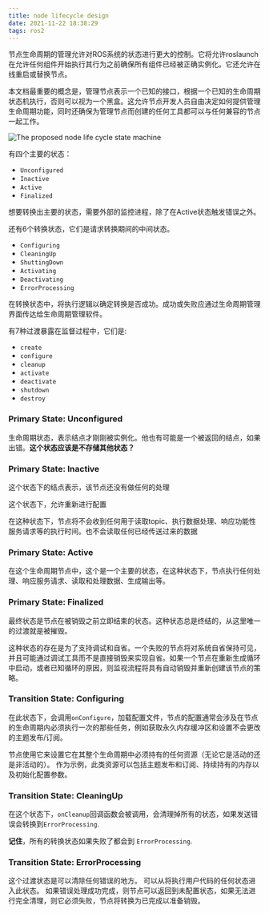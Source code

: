 ```yaml
---
title: node lifecycle design
date: 2021-11-22 18:38:29
tags: ros2
---
```


节点生命周期的管理允许对ROS系统的状态进行更大的控制。它将允许roslaunch在允许任何组件开始执行其行为之前确保所有组件已经被正确实例化。它还允许在线重启或替换节点。

本文档最重要的概念是，管理节点表示一个已知的接口，根据一个已知的生命周期状态机执行，否则可以视为一个黑盒。这允许节点开发人员自由决定如何提供管理生命周期功能，同时还确保为管理节点而创建的任何工具都可以与任何兼容的节点一起工作。

![The proposed node life cycle state machine](http://design.ros2.org/img/node_lifecycle/life_cycle_sm.png)

有四个主要的状态：

- `Unconfigured`
- `Inactive`
- `Active`
- `Finalized`

想要转换出主要的状态，需要外部的监控进程，除了在Active状态触发错误之外。

还有6个转换状态，它们是请求转换期间的中间状态。

- `Configuring`
- `CleaningUp`
- `ShuttingDown`
- `Activating`
- `Deactivating`
- `ErrorProcessing`

在转换状态中，将执行逻辑以确定转换是否成功。成功或失败应通过生命周期管理界面传达给生命周期管理软件。

有7种过渡暴露在监督过程中，它们是:

- `create`
- `configure`
- `cleanup`
- `activate`
- `deactivate`
- `shutdown`
- `destroy`

### Primary State: Unconfigured

生命周期状态，表示结点才刚刚被实例化。他也有可能是一个被返回的结点，如果出错。**这个状态应该是不存储其他状态？**

### Primary State: Inactive

这个状态下的结点表示，该节点还没有做任何的处理

这个状态下，允许重新进行配置

在这种状态下，节点将不会收到任何用于读取topic、执行数据处理、响应功能性服务请求等的执行时间。也不会读取任何已经传送过来的数据

### Primary State: Active

在这个生命周期节点中，这个是一个主要的状态，在这种状态下，节点执行任何处理、响应服务请求、读取和处理数据、生成输出等。

### Primary State: Finalized

最终状态是节点在被销毁之前立即结束的状态。这种状态总是终结的，从这里唯一的过渡就是被摧毁。

这种状态的存在是为了支持调试和自省。一个失败的节点将对系统自省保持可见，并且可能通过调试工具而不是直接销毁来实现自省。如果一个节点在重新生成循环中启动，或者已知循环的原因，则监视流程将具有自动销毁并重新创建该节点的策略。

### Transition State: Configuring

在此状态下，会调用`onConfigure`，加载配置文件，节点的配置通常会涉及在节点的生命周期内必须执行一次的那些任务，例如获取永久内存缓冲区和设置不会更改的主题发布/订阅。

节点使用它来设置它在其整个生命周期中必须持有的任何资源（无论它是活动的还是非活动的）。 作为示例，此类资源可以包括主题发布和订阅、持续持有的内存以及初始化配置参数。

### Transition State: CleaningUp

在这个状态下，`onCleanup`回调函数会被调用，会清理掉所有的状态，如果发送错误会转换到`ErrorProcessing`.

**记住**，所有的转换状态如果失败了都会到 `ErrorProcessing`.

### Transition State: ErrorProcessing

这个过渡状态是可以清除任何错误的地方。 可以从将执行用户代码的任何状态进入此状态。 如果错误处理成功完成，则节点可以返回到未配置状态，如果无法进行完全清理，则它必须失败，节点将转换为已完成以准备销毁。

